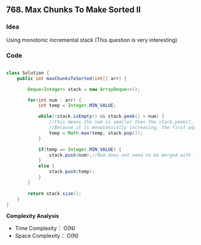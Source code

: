 ## 768. Max Chunks To Make Sorted II

### Idea
Using monotonic incremental stack (This question is very interesting)



### Code


```java

class Solution {
    public int maxChunksToSorted(int[] arr) {

        Deque<Integer> stack = new ArrayDeque<>();

        for(int num : arr) {
            int temp = Integer.MIN_VALUE;

            while(!stack.isEmpty() && stack.peek() > num) {
                //this means the num is smaller than the stack.peek(), so we need to merge them into one
                //Because it is monotonically increasing, the first pop-up must be the largest, so we only need to record the value of the first pop-up
                temp = Math.max(temp, stack.pop());
            }

            if(temp == Integer.MIN_VALUE) {
                stack.push(num);//Num does not need to be merged with the previous block, so it is pushed into the stack
            }
            else {
                stack.push(temp);
            }
        }

        return stack.size();
    }
}

```

**Complexity Analysis**
- Time Complexity： O(N) 
- Space Complexity： O(N)
